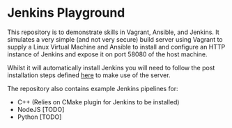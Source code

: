 # Jenkins Playground
This repository is to demonstrate skills in Vagrant, Ansible, and Jenkins. It simulates a very simple (and not very secure) build server using Vagrant to supply a Linux Virtual Machine and Ansible to install and configure an HTTP instance of Jenkins and expose it on port 58080 of the host machine.

Whilst it will automatically install Jenkins you will need to follow the post installation steps defined [here](https://www.jenkins.io/doc/book/installing/#setup-wizard) to make use of the server. 

The repository also contains example Jenkins pipelines for:
* C++ (Relies on CMake plugin for Jenkins to be installed)
* NodeJS [TODO]
* Python [TODO]
